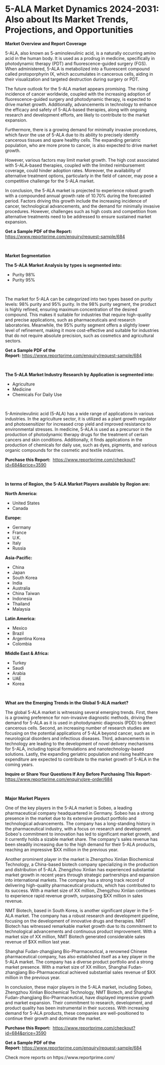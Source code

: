 <p><h1>5-ALA Market Dynamics 2024-2031: Also about Its Market Trends, Projections, and Opportunities</h1></p><p><strong>Market Overview and Report Coverage</strong></p>
<p><p>5-ALA, also known as 5-aminolevulinic acid, is a naturally occurring amino acid in the human body. It is used as a prodrug in medicine, specifically in photodynamic therapy (PDT) and fluorescence-guided surgery (FGS). When administered, 5-ALA is metabolized into a fluorescent compound called protoporphyrin IX, which accumulates in cancerous cells, aiding in their visualization and targeted destruction during surgery or PDT.</p><p>The future outlook for the 5-ALA market appears promising. The rising incidence of cancer worldwide, coupled with the increasing adoption of fluorescence-guided surgery and photodynamic therapy, is expected to drive market growth. Additionally, advancements in technology to enhance the efficacy and safety of 5-ALA-based therapies, along with ongoing research and development efforts, are likely to contribute to the market expansion.</p><p>Furthermore, there is a growing demand for minimally invasive procedures, which favor the use of 5-ALA due to its ability to precisely identify cancerous tissues and spare healthy cells. The expanding geriatric population, who are more prone to cancer, is also expected to drive market growth.</p><p>However, various factors may limit market growth. The high cost associated with 5-ALA-based therapies, coupled with the limited reimbursement coverage, could hinder adoption rates. Moreover, the availability of alternative treatment options, particularly in the field of cancer, may pose a competitive challenge for the 5-ALA market.</p><p>In conclusion, the 5-ALA market is projected to experience robust growth with a compounded annual growth rate of 10.70% during the forecasted period. Factors driving this growth include the increasing incidence of cancer, technological advancements, and the demand for minimally invasive procedures. However, challenges such as high costs and competition from alternative treatments need to be addressed to ensure sustained market expansion.</p></p>
<p><strong>Get a Sample PDF of the Report:</strong> <a href="https://www.reportprime.com/enquiry/request-sample/684">https://www.reportprime.com/enquiry/request-sample/684</a></p>
<p>&nbsp;</p>
<p><strong>Market Segmentation</strong></p>
<p><strong>The 5-ALA Market Analysis by types is segmented into:</strong></p>
<p><ul><li>Purity 98%</li><li>Purity 95%</li></ul></p>
<p>&nbsp;</p>
<p><p>The market for 5-ALA can be categorized into two types based on purity levels: 98% purity and 95% purity. In the 98% purity segment, the product is highly refined, ensuring maximum concentration of the desired compound. This makes it suitable for industries that require high-quality and precise applications, such as pharmaceuticals and research laboratories. Meanwhile, the 95% purity segment offers a slightly lower level of refinement, making it more cost-effective and suitable for industries that do not require absolute precision, such as cosmetics and agricultural sectors.</p></p>
<p><strong>Get a Sample PDF of the Report:</strong>&nbsp;<a href="https://www.reportprime.com/enquiry/request-sample/684">https://www.reportprime.com/enquiry/request-sample/684</a></p>
<p>&nbsp;</p>
<p><strong>The 5-ALA Market Industry Research by Application is segmented into:</strong></p>
<p><ul><li>Agriculture</li><li>Medicine</li><li>Chemicals For Daily Use</li></ul></p>
<p>&nbsp;</p>
<p><p>5-Aminolevulinic acid (5-ALA) has a wide range of applications in various industries. In the agriculture sector, it is utilized as a plant growth regulator and photosensitizer for increased crop yield and improved resistance to environmental stresses. In medicine, 5-ALA is used as a precursor in the production of photodynamic therapy drugs for the treatment of certain cancers and skin conditions. Additionally, it finds applications in the production of chemicals for daily use, such as dyes, pigments, and various organic compounds for the cosmetic and textile industries.</p></p>
<p><strong>Purchase this Report:</strong>&nbsp; <a href="https://www.reportprime.com/checkout?id=684&price=3590">https://www.reportprime.com/checkout?id=684&price=3590</a></p>
<p>&nbsp;</p>
<p><strong>In terms of Region, the 5-ALA Market Players available by Region are:</strong></p>
<p>
    <p> <strong> North America: </strong>
        <ul>
            <li>United States</li>
            <li>Canada</li>
        </ul>
        </p> 
    <p> <strong> Europe: </strong>
        <ul>
            <li>Germany</li>
            <li>France</li>
            <li>U.K.</li>
            <li>Italy</li>
            <li>Russia</li>
        </ul>
        </p> 
    <p> <strong> Asia-Pacific: </strong>
        <ul>
            <li>China</li>
            <li>Japan</li>
            <li>South Korea</li>
            <li>India</li>
            <li>Australia</li>
            <li>China Taiwan</li>
            <li>Indonesia</li>
            <li>Thailand</li>
            <li>Malaysia</li>
        </ul>
        </p> 
    <p> <strong> Latin America: </strong>
        <ul>
            <li>Mexico</li>
            <li>Brazil</li>
            <li>Argentina Korea</li>
            <li>Colombia</li>
        </ul>
        </p> 
    <p> <strong> Middle East & Africa: </strong>
        <ul>
            <li>Turkey</li>
            <li>Saudi</li>
            <li>Arabia</li>
            <li>UAE</li>
            <li>Korea</li>
        </ul>
    </p>
    </p>
<p>&nbsp;</p>
<p><strong>What are the Emerging Trends in the Global 5-ALA market?</strong></p>
<p><p>The global 5-ALA market is witnessing several emerging trends. First, there is a growing preference for non-invasive diagnostic methods, driving the demand for 5-ALA as it is used in photodynamic diagnosis (PDD) to detect cancerous cells. Second, an increasing number of research studies are focusing on the potential applications of 5-ALA beyond cancer, such as in neurological disorders and infectious diseases. Third, advancements in technology are leading to the development of novel delivery mechanisms for 5-ALA, including topical formulations and nanotechnology-based solutions. Lastly, the expanding geriatric population and rising healthcare expenditure are expected to contribute to the market growth of 5-ALA in the coming years.</p></p>
<p><strong>Inquire or Share Your Questions If Any Before Purchasing This Report</strong>- <a href="https://www.reportprime.com/enquiry/pre-order/684">https://www.reportprime.com/enquiry/pre-order/684</a></p>
<p>&nbsp;</p>
<p><strong>Major Market Players</strong></p>
<p><p>One of the key players in the 5-ALA market is Sobeo, a leading pharmaceutical company headquartered in Germany. Sobeo has a strong presence in the market due to its extensive product portfolio and technological advancements. The company has a long-standing history in the pharmaceutical industry, with a focus on research and development. Sobeo's commitment to innovation has led to significant market growth, and it currently holds a sizable market share. The company's sales revenue has been steadily increasing due to the high demand for their 5-ALA products, reaching an impressive $XX million in the previous year.</p><p>Another prominent player in the market is Zhengzhou Xinlian Biochemical Technology, a China-based biotech company specializing in the production and distribution of 5-ALA. Zhengzhou Xinlian has experienced substantial market growth in recent years through strategic partnerships and expansion into international markets. The company has a strong track record of delivering high-quality pharmaceutical products, which has contributed to its success. With a market size of XX million, Zhengzhou Xinlian continues to experience rapid revenue growth, surpassing $XX million in sales revenue.</p><p>NMT Biotech, based in South Korea, is another significant player in the 5-ALA market. The company has a robust research and development pipeline, focusing on the development of innovative drugs and therapies. NMT Biotech has witnessed remarkable market growth due to its commitment to technological advancements and continuous product improvement. With a market size of XX million, NMT Biotech generated considerable sales revenue of $XX million last year.</p><p>Shanghai Fudan-zhangjiang Bio-Pharmaceutical, a renowned Chinese pharmaceutical company, has also established itself as a key player in the 5-ALA market. The company has a diverse product portfolio and a strong market presence. With a market size of XX million, Shanghai Fudan-zhangjiang Bio-Pharmaceutical achieved substantial sales revenue of $XX million in the previous year.</p><p>In conclusion, these major players in the 5-ALA market, including Sobeo, Zhengzhou Xinlian Biochemical Technology, NMT Biotech, and Shanghai Fudan-zhangjiang Bio-Pharmaceutical, have displayed impressive growth and market expansion. Their commitment to research, development, and product quality has been instrumental in their success. With increasing demand for 5-ALA products, these companies are well-positioned to continue their growth and dominate the market.</p></p>
<p><strong>Purchase this Report:</strong>&nbsp;&nbsp;<a href="https://www.reportprime.com/checkout?id=684&price=3590">https://www.reportprime.com/checkout?id=684&price=3590</a></p>
<p></p>
<p><strong>Get a Sample PDF of the Report:</strong>&nbsp;<a href="https://www.reportprime.com/enquiry/request-sample/684">https://www.reportprime.com/enquiry/request-sample/684</a></p>
<p>Check more reports on https://www.reportprime.com/</p>